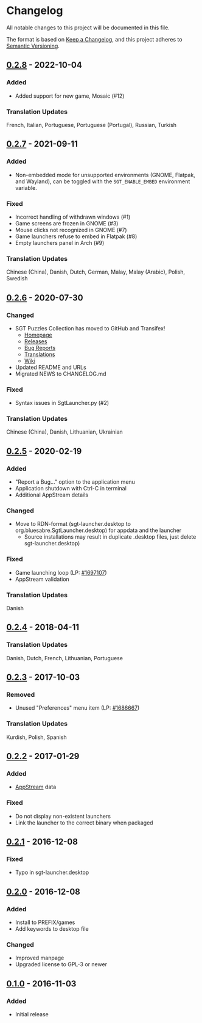 # Changelog

All notable changes to this project will be documented in this file.

The format is based on [Keep a Changelog](https://keepachangelog.com/en/1.0.0/),
and this project adheres to [Semantic Versioning](https://semver.org/spec/v2.0.0.html).

## [0.2.8] - 2022-10-04

### Added

- Added support for new game, Mosaic (#12)

### Translation Updates

French, Italian, Portuguese, Portuguese (Portugal), Russian, Turkish

## [0.2.7] - 2021-09-11

### Added

- Non-embedded mode for unsupported environments (GNOME, Flatpak, and Wayland),
  can be toggled with the `SGT_ENABLE_EMBED` environment variable.

### Fixed

- Incorrect handling of withdrawn windows (#1)
- Game screens are frozen in GNOME (#3)
- Mouse clicks not recognized in GNOME (#7)
- Game launchers refuse to embed in Flatpak (#8)
- Empty launchers panel in Arch (#9)

### Translation Updates

Chinese (China), Danish, Dutch, German, Malay, Malay (Arabic), Polish, Swedish

## [0.2.6] - 2020-07-30

### Changed

- SGT Puzzles Collection has moved to GitHub and Transifex!
  - [Homepage](https://github.com/bluesabre/sgt-launcher)
  - [Releases](https://github.com/bluesabre/sgt-launcher/releases)
  - [Bug Reports](https://github.com/bluesabre/sgt-launcher/issues)
  - [Translations](https://www.transifex.com/bluesabreorg/sgt-puzzles-collection)
  - [Wiki](https://github.com/bluesabre/sgt-launcher/wiki)
- Updated README and URLs
- Migrated NEWS to CHANGELOG.md

### Fixed

- Syntax issues in SgtLauncher.py (#2)

### Translation Updates

Chinese (China), Danish, Lithuanian, Ukrainian

## [0.2.5] - 2020-02-19

### Added

- "Report a Bug..." option to the application menu
- Application shutdown with Ctrl-C in terminal
- Additional AppStream details

### Changed

- Move to RDN-format (sgt-launcher.desktop to org.bluesabre.SgtLauncher.desktop)
  for appdata and the launcher
  - Source installations may result in duplicate .desktop files, just delete
    sgt-launcher.desktop)

### Fixed

- Game launching loop (LP: [#1697107](https://bugs.launchpad.net/bugs/1697107))
- AppStream validation

### Translation Updates

Danish

## [0.2.4] - 2018-04-11

### Translation Updates

Danish, Dutch, French, Lithuanian, Portuguese

## [0.2.3] - 2017-10-03

### Removed

- Unused "Preferences" menu item (LP: [#1686667](https://bugs.launchpad.net/bugs/1686667))

### Translation Updates

Kurdish, Polish, Spanish

## [0.2.2] - 2017-01-29

### Added

- [AppStream](https://www.freedesktop.org/wiki/Distributions/AppStream/) data

### Fixed

- Do not display non-existent launchers
- Link the launcher to the correct binary when packaged

## [0.2.1] - 2016-12-08

### Fixed

- Typo in sgt-launcher.desktop

## [0.2.0] - 2016-12-08

### Added

- Install to PREFIX/games
- Add keywords to desktop file

### Changed

- Improved manpage
- Upgraded license to GPL-3 or newer

## [0.1.0] - 2016-11-03

### Added

- Initial release

[unreleased]: https://github.com/bluesabre/sgt-launcher/compare/sgt-launcher-0.2.8...HEAD
[0.2.8]: https://github.com/bluesabre/sgt-launcher/compare/sgt-launcher-0.2.7...sgt-launcher-0.2.8
[0.2.7]: https://github.com/bluesabre/sgt-launcher/compare/sgt-launcher-0.2.6...sgt-launcher-0.2.7
[0.2.6]: https://github.com/bluesabre/sgt-launcher/compare/sgt-launcher-0.2.5...sgt-launcher-0.2.6
[0.2.5]: https://github.com/bluesabre/sgt-launcher/compare/sgt-launcher-0.2.4...sgt-launcher-0.2.5
[0.2.4]: https://github.com/bluesabre/sgt-launcher/compare/sgt-launcher-0.2.3...sgt-launcher-0.2.4
[0.2.3]: https://github.com/bluesabre/sgt-launcher/compare/sgt-launcher-0.2.2...sgt-launcher-0.2.3
[0.2.2]: https://github.com/bluesabre/sgt-launcher/compare/sgt-launcher-0.2.1...sgt-launcher-0.2.2
[0.2.1]: https://github.com/bluesabre/sgt-launcher/compare/sgt-launcher-0.2.0...sgt-launcher-0.2.1
[0.2.0]: https://github.com/bluesabre/sgt-launcher/compare/sgt-launcher-0.1.0...sgt-launcher-0.2.0
[0.1.0]: https://github.com/bluesabre/sgt-launcher/releases/tag/sgt-launcher-0.1.0